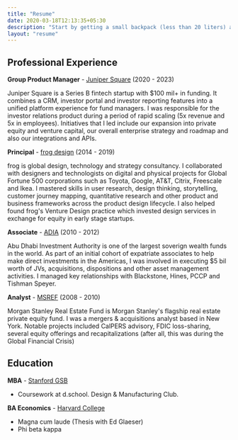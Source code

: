 ```yaml
---
title: "Resume"
date: 2020-03-18T12:13:35+05:30
description: "Start by getting a small backpack (less than 20 liters) and then just travel with what fits in that."
layout: "resume"
---
```


## Professional Experience

**Group Product Manager** - [Juniper Square](https://www.junipersquare.com/) (2020 - 2023)

Juniper Square is a Series B fintech startup with $100 mil+ in funding. It combines a CRM, investor portal and investor reporting features into a unified platform experience for fund managers. I was responsible for the investor relations product during a period of rapid scaling (5x revenue and 5x in employees). Initiatives that I led include our expansion into private equity and venture capital, our overall enterprise strategy and roadmap and also our integrations and APIs.
  
**Principal** - [frog design](https://www.frog.co/) (2014 - 2019)

frog is global design, technology and strategy consultancy. I collaborated with designers and technologists on digital and physical projects for Global Fortune 500 corporations such as Toyota, Google, AT&T, Citrix, Freescale and Ikea. I mastered skills in user research, design thinking, storytelling, customer journey mapping, quantitative research and other product and business frameworks across the product design lifecycle. I also helped found frog's Venture Design practice which invested design services in exchange for equity in early stage startups.

**Associate** - [ADIA](https://www.adia.ae/) (2010 - 2012)

Abu Dhabi Investment Authority is one of the largest soverign wealth funds in the world. As part of an initial cohort of expatriate associates to help make direct investments in the Americas, I was involved in executing $5 bil worth of JVs, acquisitions, dispositions and other asset management activities. I managed key relationships with Blackstone, Hines, PCCP and Tishman Speyer.

**Analyst** - [MSREF](https://www.morganstanley.com/im/en-us/individual-investor/about-us/investment-teams/real-assets/private-real-estate-investing-team.html) (2008 - 2010)

Morgan Stanley Real Estate Fund is Morgan Stanley's flagship real estate private equity fund. I was a mergers & acquisitions analyst based in New York. Notable projects included CalPERS advisory, FDIC loss-sharing, several equity offerings and recapitalizations (after all, this was during the Global Financial Crisis)

## Education

**MBA** - [Stanford GSB](https://www.gsb.stanford.edu/)

- Coursework at d.school. Design & Manufacturing Club. 

**BA Economics** - [Harvard College](https://college.harvard.edu/)

- Magna cum laude (Thesis with Ed Glaeser)
- Phi beta kappa


